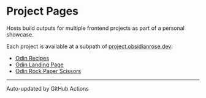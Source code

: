 # Project Pages

Hosts build outputs for multiple frontend projects as part of a personal showcase.

Each project is available at a subpath of [project.obsidianrose.dev](https://project.obsidianrose.dev):

- [Odin Recipes](https://project.obsidianrose.dev/odin-recipes)
- [Odin Landing Page](https://project.obsidianrose.dev/odin-landing-page)
- [Odin Rock Paper Scissors](https://project.obsidianrose.dev/odin-rock-paper-scissors)

---
Auto-updated by GitHub Actions

